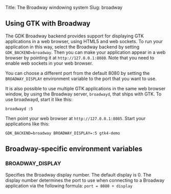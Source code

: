 Title: The Broadway windowing system
Slug: broadway

## Using GTK with Broadway

The GDK Broadway backend provides support for displaying GTK
applications in a web browser, using HTML5 and web sockets. To run
your application in this way, select the Broadway backend by setting
`GDK_BACKEND=broadway`. Then you can make your application appear in
a web browser by pointing it at `http://127.0.0.1:8080`. Note that
you need to enable web sockets in your web browser.

You can choose a different port from the default 8080 by setting
the `BROADWAY_DISPLAY` environment variable to the port that you
want to use.

It is also possible to use multiple GTK applications in the same
web browser window, by using the Broadway server, `broadwayd`, that
ships with GTK. To use broadwayd, start it like this:

```
broadwayd :5
```

Then point your web browser at `http://127.0.0.1:8085`.
Start your applications like this:

```
GDK_BACKEND=broadway BROADWAY_DISPLAY=:5 gtk4-demo
```

## Broadway-specific environment variables

### BROADWAY\_DISPLAY

Specifies the Broadway display number. The default display is 0.
The display number determines the port to use when connecting
to a Broadway application via the following formula:
`port = 8080 + display`
